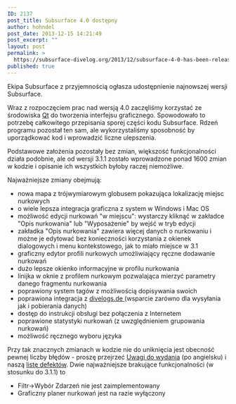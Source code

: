 ```yaml
---
ID: 2137
post_title: Subsurface 4.0 dostępny
author: hohndel
post_date: 2013-12-15 14:21:49
post_excerpt: ""
layout: post
permalink: >
  https://subsurface-divelog.org/2013/12/subsurface-4-0-has-been-released/
published: true
---
```

Ekipa Subsurface z przyjemnością ogłasza udostępnienie najnowszej wersji Subsurface.

Wraz z rozpoczęciem prac nad wersją 4.0 zaczęliśmy korzystać ze środowiska <a href="http://qt-project.org/">Qt</a> do tworzenia interfejsu graficznego. Spowodowało to potrzebę całkowitego przepisania sporej części kodu Subsurface. Rdzeń programu pozostał ten sam, ale wykorzystaliśmy sposobność by uporządkować kod i wprowadzić liczne ulepszenia.

Podstawowe założenia pozostały bez zmian, większość funkcjonalności działa podobnie, ale od wersji 3.1.1 zostało wprowadzone ponad 1600 zmian w kodzie i opisanie ich wszystkich byłoby raczej niemożliwe.

Najważniejsze zmiany obejmują:
<ul>
	<li>nowa mapa z trójwymiarowym globusem pokazująca lokalizację miejsc nurkowych</li>
	<li>o wiele lepsza integracja graficzna z system w Windows i Mac OS</li>
	<li>możliwość edycji nurkowań "w miejscu": wystarczy kliknąć w zakładce "Opis nurkowania" lub "Wyposażenie" by wejść w tryb edycji</li>
	<li>zakładka "Opis nurkowania" zawiera więcej danych o nurkowaniu i możne je edytować bez konieczności korzystania z okienek dialogowych i menu kontekstowego, jak to miało miejsce w 3.1</li>
	<li>graficzny edytor profili nurkowych umożliwiający ręczne dodawanie nurkowań</li>
	<li>dużo lepsze okienko informacyjne w profilu nurkowania</li>
	<li>linijka w oknie z profilem nurkowym pozwalająca mierzyć parametry danego fragmentu nurkowania</li>
	<li>poprawiony system tagów z możliwością dopisywania swoich</li>
	<li>poprawiona integracja z <a href="https://www.divelogs.de/">divelogs.de </a>(wsparcie zarówno dla wysyłania jak i pobierania danych)</li>
	<li>dostęp do instrukcji obsługi bez połączenia z Internetem</li>
	<li>poprawione statystyki nurkowań (z uwzględnieniem grupowania nurkowań)</li>
	<li>możliwość ręcznego wyboru języka</li>
</ul>
Przy tak znacznych zmianach w kodzie nie do uniknięcia jest obecność pewnej liczby błędów - proszę przejrzeć <a href="http://git.subsurface-divelog.org/?p=subsurface.git;a=blob;f=ReleaseNotes.txt;hb=refs/tags/v4.0">Uwagi do wydania</a> (po angielsku) i naszą <a href="http://trac.subsurface-divelog.org">listę defektów</a>. Dwie najważniejsze brakujące funkcjonalności (w stosunku do 3.1.1) to
<ul>
	<li>Filtr-&gt;Wybór Zdarzeń nie jest zaimplementowany</li>
	<li>Graficzny planer nurkowań jest na razie wyłączony</li>
</ul>
